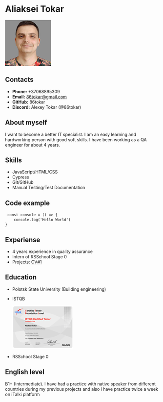 # Aliaksei Tokar #
![photo](./assets/Aliaksei.Tokar_150x150.png)
## Contacts ##
* **Phone:** +37068895309
* **Email:** 86tokar@gmail.com
* **GitHub:** 86tokar
* **Discord:** Alexey Tokar (@86tokar)

## About myself ##
I want to become a better IT specialist. I am an easy learning and hardworking person with good soft skills. I have been working as a QA engineer for about 4 years.


## Skills ##
* JavaScript/HTML/CSS
* Cypress
* Git/GitHub
* Manual Testing/Test Documentation

## Code example ##
```
 const console = () => {
    console.log('Hello World')
}
 ```
 
## Experiense ##
* 4 years experience in quality assurance
* Intern of RSSchool Stage 0
* Projects:   [CV#1](https://github.com/86tokar/rsschool-cv/blob/gh-pages/cv.md)

## Education ##
* Polotsk State University (Building engineering)
* ISTQB

  ![certificate](./assets/Certificate_73077_CTFL2018-BY_Tokar_29_02_2020_Minsk-1%20(1).png)
* RSSchool Stage 0

## English level ##
B1+ (Intermediate). I have had a practice with native speaker from different countries during my previous projects and also i have practice twice a week on iTalki platform 